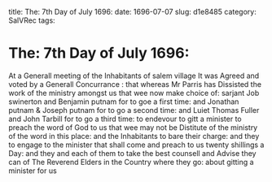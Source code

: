 title: The: 7th Day of July 1696:
date: 1696-07-07
slug: d1e8485
category: SalVRec
tags: 


<div markdown class="doc" id="d1e8485">


# The: 7th Day of July 1696:

At a Generall meeting of the Inhabitants of salem village It was Agreed and voted by a Generall Concurrance : that whereas Mr Parris has Dissisted the work of the ministry amongst us that wee now make choice of: sarjant Job swinerton and Benjamin putnam for to goe a first time: and Jonathan putnam & Joseph putnam for to go a second time: and Luiet Thomas Fuller and John Tarbill for to go a third time: to endevour to gitt a minister to preach the word of God to us that wee may not be Distitute of the ministry of the word in this place: and the Inhabitants to bare their charge: and they to engage to the minister that shall come and preach to us twenty shillings a Day: and they and each of them to take the best counsell and Advise they can of The Reverend Elders in the Country where they go: about gitting a minister for us
</div>